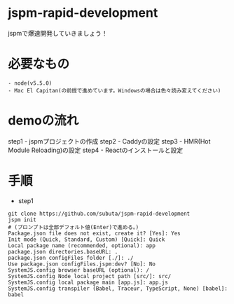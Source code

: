 # jspm-rapid-development
jspmで爆速開発していきましょう！

# 必要なもの
```
- node(v5.5.0)
- Mac El Capitan(の前提で進めています。Windowsの場合は色々読み変えてください)
```

# demoの流れ
step1 - jspmプロジェクトの作成
step2 - Caddyの設定
step3 - HMR(Hot Module Reloading)の設定
step4 - Reactのインストールと設定

# 手順
- step1
```
git clone https://github.com/subuta/jspm-rapid-development
jspm init
# (プロンプトは全部デフォルト値(Enter)で進める。)
Package.json file does not exist, create it? [Yes]: Yes
Init mode (Quick, Standard, Custom) [Quick]: Quick
Local package name (recommended, optional): app
package.json directories.baseURL: .
package.json configFiles folder [./]: ./
Use package.json configFiles.jspm:dev? [No]: No
SystemJS.config browser baseURL (optional): /
SystemJS.config Node local project path [src/]: src/
SystemJS.config local package main [app.js]: app.js
SystemJS.config transpiler (Babel, Traceur, TypeScript, None) [babel]: babel
```